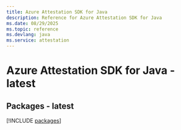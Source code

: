 ```yaml
---
title: Azure Attestation SDK for Java
description: Reference for Azure Attestation SDK for Java
ms.date: 08/29/2025
ms.topic: reference
ms.devlang: java
ms.service: attestation
---
```

# Azure Attestation SDK for Java - latest
## Packages - latest
[!INCLUDE [packages](attestation-index.md)]